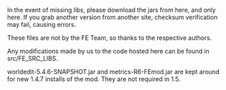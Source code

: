 In the event of missing libs, please download the jars from here, and only here. If you grab another version from another site, checksum verification may fail, causing errors.

These files are not by the FE Team, so thanks to the respective authors.

Any modifications made by us to the code hosted here can be found in src/FE_SRC_LIBS.

worldedit-5.4.6-SNAPSHOT.jar and metrics-R6-FEmod.jar are kept around for new 1.4.7 installs of the mod. They are not required in 1.5.
